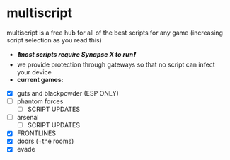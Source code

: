 # multiscript

multiscript is a free hub for all of the best scripts for any game (increasing script selection as you read this)
 * ***❗most scripts require Synapse X to run❗***
 * we provide protection through gateways so that no script can infect your device
 * **current games:**
 - [x] guts and blackpowder (ESP ONLY)
 - [ ] phantom forces
   - [ ] SCRIPT UPDATES
- [ ] arsenal
    - [ ] SCRIPT UPDATES
 - [x] FRONTLINES
 - [x] doors (+the rooms)
 - [x] evade
